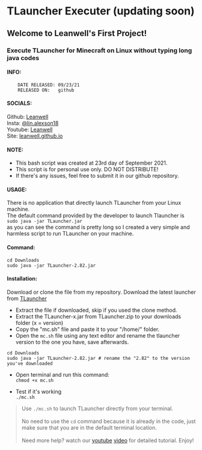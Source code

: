 # TLauncher Executer (updating soon)
##                        Welcome to Leanwell's First Project!
###   Execute TLauncher for Minecraft on Linux without typing long java codes
####   INFO:
        DATE RELEASED: 09/23/21
        RELEASED ON:   github
####   SOCIALS:
Github:
[Leanwell](https://github.com/leanwell)
\
Insta:
[@lin.alexson18](https://instagram.com/lin.alexson18)
\
Youtube:
[Leanwell](https://www.youtube.com/channel/UCIn3Tzxmr8JuHAtDsrXDaRg)
\
Site:
[leanwell.github.io](https://leanwell.github.io)
####   NOTE:
- This bash script was created at 23rd day of September 2021.
- This script is for personal use only. DO NOT DISTRIBUTE!
- If there's any issues, feel free to submit it in our github repository.
####   USAGE:
There is no application that directly launch TLauncher from your Linux machine.
\
The default command provided by the developer to launch Tlauncher is `sudo java -jar TLauncher.jar`
\
as you can see the command is pretty long so I created a very simple and harmless script to run TLauncher on your machine.
####   Command:
```
cd Downloads
sudo java -jar TLauncher-2.82.jar
```
####   Installation:
Download or clone the file from my repository.
Download the latest launcher from
[TLauncher](https://tlauncher.org/en/)
- Extract the file if downloaded, skip if you used the clone method.
- Extract the TLauncher-x.jar from TLauncher.zip to your downloads folder (x = version)
- Copy the "mc.sh" file and paste it to your "/home/" folder.
- Open the `mc.sh` file using any text editor and rename the tlauncher version to the one you have, save afterwards.
```
cd Downloads
sudo java -jar TLauncher-2.82.jar # rename the "2.82" to the version you've downloaded
```
- Open terminal and run this command:
\
`chmod +x mc.sh` 

- Test if it's working
\
`./mc.sh`

> Use `./mc.sh` to launch TLauncher directly from your terminal.
\
\
> No need to use the `cd` command because it is already in the code, just make sure that you are in the default terminal location.
\
\
> Need more help? watch our [youtube](https://youtu.be/fg4db60_E40) [video](https://youtu.be/dQw4w9WgXcQ) for detailed tutorial. Enjoy!


